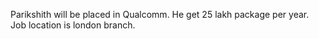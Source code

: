 Parikshith will be placed in Qualcomm.
He get 25 lakh package per year.
Job location is london branch.

